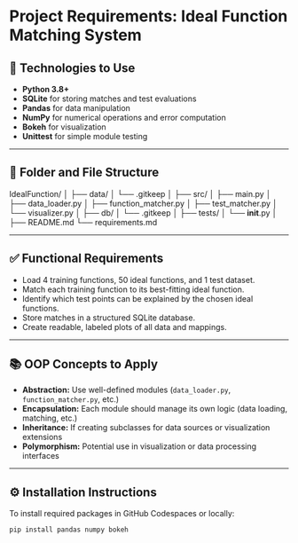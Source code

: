 # Project Requirements: Ideal Function Matching System

## 🧱 Technologies to Use

- **Python 3.8+**
- **SQLite** for storing matches and test evaluations
- **Pandas** for data manipulation
- **NumPy** for numerical operations and error computation
- **Bokeh** for visualization
- **Unittest** for simple module testing

---

## 📁 Folder and File Structure

IdealFunction/
│
├── data/
│   └── .gitkeep
│
├── src/
│   ├── main.py
│   ├── data_loader.py
│   ├── function_matcher.py
│   ├── test_matcher.py
│   └── visualizer.py
│
├── db/
│   └── .gitkeep
│
├── tests/
│   └── __init__.py
│
├── README.md
└── requirements.md

---

## ✅ Functional Requirements

- Load 4 training functions, 50 ideal functions, and 1 test dataset.
- Match each training function to its best-fitting ideal function.
- Identify which test points can be explained by the chosen ideal functions.
- Store matches in a structured SQLite database.
- Create readable, labeled plots of all data and mappings.

---

## 📚 OOP Concepts to Apply

- **Abstraction:** Use well-defined modules (`data_loader.py`, `function_matcher.py`, etc.)
- **Encapsulation:** Each module should manage its own logic (data loading, matching, etc.)
- **Inheritance:** If creating subclasses for data sources or visualization extensions
- **Polymorphism:** Potential use in visualization or data processing interfaces

---

## ⚙️ Installation Instructions

To install required packages in GitHub Codespaces or locally:

```bash
pip install pandas numpy bokeh